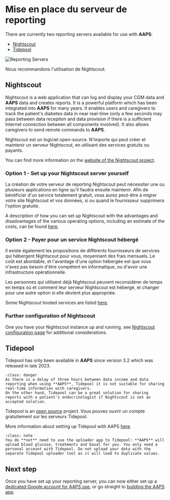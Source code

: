 # Mise en place du serveur de reporting

There are currently two reporting servers available for use with **AAPS**:

- [Nightscout](https://nightscout.github.io/)
- [Tidepool](https://www.tidepool.org/)

![Reporting Servers](../images/Building-the-App/ReportingServer.png)

Nous recommandons l'utilisation de Nightscout.

## Nightscout

Nightscout is a web application that can log and display your CGM data and **AAPS** data and creates reports. It is a powerful platform which has been integrated into **AAPS** for many years. It enables users and caregivers to track the patient's diabetes data in near real-time (only a few seconds may pass between data reception and data provision if there is a sufficient Internet connection between all components involved). It also allows caregivers to send remote commands to **AAPS**.

Nightscout est un logiciel open-source. N'importe qui peut créer et maintenir un serveur Nightscout, en utilisant des services gratuits ou payants.

You can find more information on the [website of the Nightscout project](http://nightscout.github.io/).

### Option 1 - Set up your Nightscout server yourself

La création de votre serveur de reporting Nightscout peut nécessiter une ou plusieurs applications en ligne qu'il faudra ensuite maintenir. Afin de bénéficier d'un service totalement gratuit, vous aurez peut-être à migrer votre site Nightscout et vos données, si ou quand le fournisseur supprimera l'option gratuite.

A description of how you can set up Nightscout with the advantages and disadvantages of the various operating options, including an estimate of the costs, can be found [here](https://nightscout.github.io/nightscout/new_user/#free-diy).

### Option 2 - Payer pour un service Nightscout hébergé

Il existe également les propositions de différents fournisseurs de services qui hébergent Nightscout pour vous, moyennant des frais mensuels. Le coût est abordable, et l'avantage d'une option hébergée est que vous n'avez pas besoin d'être compétent en informatique, ou d'avoir une infrastructure opérationnelle.


Les personnes qui utilisent déjà Nightscout peuvent reconsidérer de temps en temps où et comment leur serveur Nightscout est hébergé, et changer pour une autre option si elle devient plus appropriée.

Some Nightscout hosted services are listed [here](https://nightscout.github.io/nightscout/new_user/#vendors-comparison-table).

### Further configuration of Nightscout

One you have your Nightscout instance up and running, see [Nightscout configuration page](../SettingUpAaps/Nightscout.md) for additional considerations.

## Tidepool

Tidepool has only been available in **AAPS** since version 3.2 which was released in late 2023.

```{admonition} Tidepool with **AAPS** is only for reporting
:class: danger  
As there is a delay of three hours between data income and data reporting when using **AAPS**, Tidepool it is not suitable for sharing real-time information with caregivers.  
On the other hand, Tidepool can be a great solution for sharing reports with a patient's endocrinologist if Nightscout is not an accepted solution.  
```

Tidepool is an [open source](https://github.com/tidepool-org) project. Vous pouvez ouvrir un compte gratuitement sur les serveurs Tidepool.

More information about setting up Tidepool with AAPS [here](../SettingUpAaps/Tidepool.md).

```{admonition} **AAPS** has a the uploader for Tidepool integrated
:class: note
You do **not** need to use the uploader app to Tidepool: **AAPS** will upload blood glucose, treatments and basal for you. You only need a personal account with Tidepool. Do not upload your data with the separate Tidepool uploader tool as it will lead to duplicate values.  
```

## Next step

Once you have set up your reporting server, you can now either set up a [dedicated Google account for AAPS use](../SettingUpAaps/DedicatedGoogleAccountForAaps.md), or go straight to [building the AAPS app](../SettingUpAaps/BuildingAaps.md). 